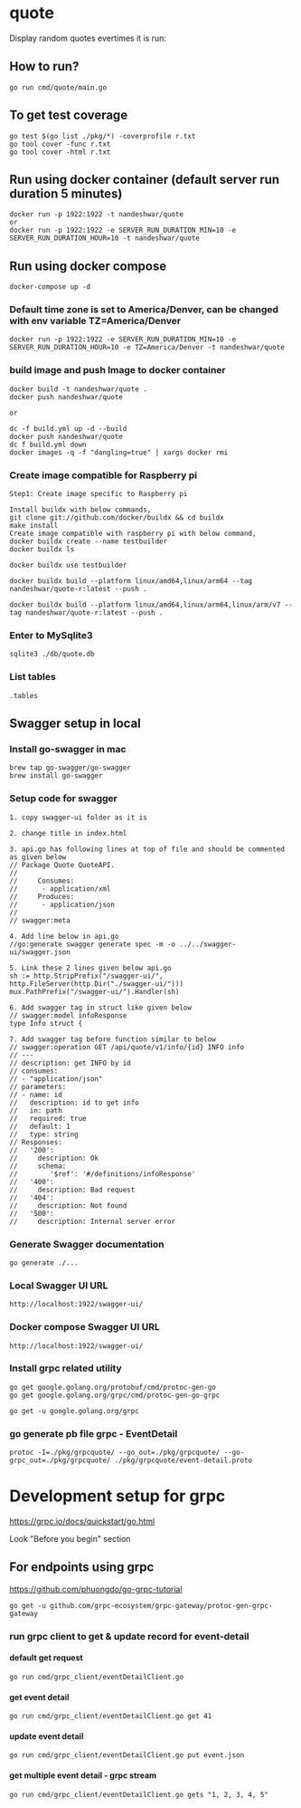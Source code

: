 # quote
Display random quotes evertimes it is run:

## How to run? 
```
go run cmd/quote/main.go
```

## To get test coverage
```
go test $(go list ./pkg/*) -coverprofile r.txt
go tool cover -func r.txt
go tool cover -html r.txt
```

## Run using docker container (default server run duration 5 minutes)
```
docker run -p 1922:1922 -t nandeshwar/quote
or
docker run -p 1922:1922 -e SERVER_RUN_DURATION_MIN=10 -e SERVER_RUN_DURATION_HOUR=10 -t nandeshwar/quote
```

## Run using docker compose 
```
docker-compose up -d
```

### Default time zone is set to America/Denver, can be changed with env variable  TZ=America/Denver
```
docker run -p 1922:1922 -e SERVER_RUN_DURATION_MIN=10 -e SERVER_RUN_DURATION_HOUR=10 -e TZ=America/Denver -t nandeshwar/quote
```

### build image and push Image to docker container
```
docker build -t nandeshwar/quote .
docker push nandeshwar/quote

or
 
dc -f build.yml up -d --build
docker push nandeshwar/quote
dc f build.yml down
docker images -q -f "dangling=true" | xargs docker rmi
```

### Create image compatible for Raspberry pi
```
Step1: Create image specific to Raspberry pi 

Install buildx with below commands,
git clone git://github.com/docker/buildx && cd buildx
make install
Create image compatible with raspberry pi with below command,
docker buildx create --name testbuilder
docker buildx ls

docker buildx use testbuilder

docker buildx build --platform linux/amd64,linux/arm64 --tag nandeshwar/quote-r:latest --push .

docker buildx build --platform linux/amd64,linux/arm64,linux/arm/v7 --tag nandeshwar/quote-r:latest --push .

```

### Enter to MySqlite3
```
sqlite3 ./db/quote.db 
```

### List tables
```
.tables
```

## Swagger setup in local
### Install go-swagger in mac
```
brew tap go-swagger/go-swagger
brew install go-swagger
```

### Setup code for swagger
```
1. copy swagger-ui folder as it is

2. change title in index.html

3. api.go has following lines at top of file and should be commented as given below
// Package Quote QuoteAPI.
//
//     Consumes:
//		- application/xml
//     Produces:
//      - application/json
//
// swagger:meta

4. Add line below in api.go
//go:generate swagger generate spec -m -o ../../swagger-ui/swagger.json

5. Link these 2 lines given below api.go
sh := http.StripPrefix("/swagger-ui/", http.FileServer(http.Dir("./swagger-ui/")))
mux.PathPrefix("/swagger-ui/").Handler(sh)

6. Add swagger tag in struct like given below
// swagger:model infoResponse
type Info struct {

7. Add swagger tag before function similar to below
// swagger:operation GET /api/quote/v1/info/{id} INFO info
// ---
// description: get INFO by id
// consumes:
// - "application/json"
// parameters:
// - name: id
//   description: id to get info
//   in: path
//   required: true
//   default: 1
//   type: string
// Responses:
//   '200':
//     description: Ok
//     schema:
//        '$ref': '#/definitions/infoResponse'
//   '400':
//     description: Bad request
//   '404':
//     description: Not found
//   '500':
//     description: Internal server error
```

### Generate Swagger documentation
```
go generate ./...
```

### Local Swagger UI URL
```
http://localhost:1922/swagger-ui/
```

### Docker compose Swagger UI URL
```
http://localhost:1922/swagger-ui/
```

### Install grpc related utility
```
go get google.golang.org/protobuf/cmd/protoc-gen-go
go get google.golang.org/grpc/cmd/protoc-gen-go-grpc

go get -u google.golang.org/grpc

```
### go generate pb file grpc - EventDetail
```
protoc -I=./pkg/grpcquote/ --go_out=./pkg/grpcquote/ --go-grpc_out=./pkg/grpcquote/ ./pkg/grpcquote/event-detail.proto
```

# Development setup for grpc
https://grpc.io/docs/quickstart/go.html

Look "Before you begin" section
## For endpoints using grpc
https://github.com/phuongdo/go-grpc-tutorial
```
go get -u github.com/grpc-ecosystem/grpc-gateway/protoc-gen-grpc-gateway
```

### run grpc client to get & update record for event-detail
#### default get request
```
go run cmd/grpc_client/eventDetailClient.go
```

#### get event detail
```
go run cmd/grpc_client/eventDetailClient.go get 41
```

#### update event detail
```
go run cmd/grpc_client/eventDetailClient.go put event.json
```

#### get multiple event detail - grpc stream
```
go run cmd/grpc_client/eventDetailClient.go gets "1, 2, 3, 4, 5"
```
